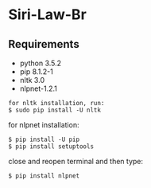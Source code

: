 # Siri-Law-Br

## Requirements

* python 3.5.2
* pip 8.1.2-1
* nltk 3.0 
* nlpnet-1.2.1

````
for nltk installation, run:
$ sudo pip install -U nltk
````

for nlpnet installation:
````
$ pip install -U pip
$ pip install setuptools
````

close and reopen terminal and then type:
````
$ pip install nlpnet
````

